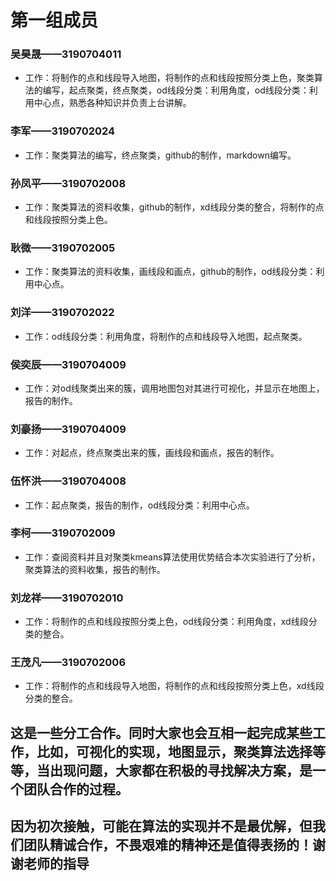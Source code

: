 # 第一组成员
### 吴昊晟——3190704011
- 工作：将制作的点和线段导入地图，将制作的点和线段按照分类上色，聚类算法的编写，起点聚类，终点聚类，od线段分类：利用角度，od线段分类：利用中心点，熟悉各种知识并负责上台讲解。
### 李军——3190702024
- 工作：聚类算法的编写，终点聚类，github的制作，markdown编写。
### 孙凤平——3190702008
- 工作：聚类算法的资料收集，github的制作，xd线段分类的整合，将制作的点和线段按照分类上色。
### 耿微——3190702005
- 工作：聚类算法的资料收集，画线段和画点，github的制作，od线段分类：利用中心点。
### 刘洋——3190702022
- 工作：od线段分类：利用角度，将制作的点和线段导入地图，起点聚类。
### 侯奕辰——3190704009
- 工作：对od线聚类出来的簇，调用地图包对其进行可视化，并显示在地图上，报告的制作。
### 刘豪扬——3190704009
- 工作：对起点，终点聚类出来的簇，画线段和画点，报告的制作。
### 伍怀洪——3190704008
- 工作：起点聚类，报告的制作，od线段分类：利用中心点。
### 李柯——3190702009
- 工作：查阅资料并且对聚类kmeans算法使用优势结合本次实验进行了分析，聚类算法的资料收集，报告的制作。
### 刘龙祥——3190702010
- 工作：将制作的点和线段按照分类上色，od线段分类：利用角度，xd线段分类的整合。
### 王茂凡——3190702006
- 工作：将制作的点和线段导入地图，将制作的点和线段按照分类上色，xd线段分类的整合。
## 这是一些分工合作。同时大家也会互相一起完成某些工作，比如，可视化的实现，地图显示，聚类算法选择等等，当出现问题，大家都在积极的寻找解决方案，是一个团队合作的过程。
## 因为初次接触，可能在算法的实现并不是最优解，但我们团队精诚合作，不畏艰难的精神还是值得表扬的！谢谢老师的指导